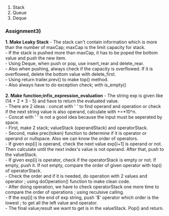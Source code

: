 1. Stack
2. Queue
3. Deque
 
<h3>Assignment3)</h3>
<b>1. Make Leaky Stack</b>
- The stack can't contain information which is more than the number of maxCap; maxCap is the limit capacity for stack.<br>
- If the stack is pushed more than maxCap, it has to be poped the bottom value and push the new item.<br>
- Using Deque, when push or pop, use insert_rear and delete_rear.<br>
- Also when pushing, always check if the capacity is overflowed. If it is overflowed, delete the bottom value with delete_first.<br>
- Using return trailer.prev() to make top() method.<br>
- Also always have to do exception check; with is_empty() <br><br>
<b>2. Make function;infix_expression_evaluation</b>
- The string exp is given like (14 + 2 * 3 - 5) and have to return the evaluated value.<br>
- There are 2 ideas : concat with ' ' to find operand and operation or check if the next string value is also operand, calculate with +=*10^n.<br>
- Concat with ' ' is not a good idea because the input must be seperated by space.<br>
- First, make 2 stack; valueStack (operandStack) and operatorStack.<br>
- Second, make prec(token) function to determine if it is operator or operand or nullspace. Also we can know the order of operators.<br>
- If given exp[i] is operand, check the next value exp[i+1] is operand or not. Then calculate until the next index's value is not operand. After that, push to the valueStack.<br>
- If given exp[i] is operator, check if the operatorStack is empty or not. If empty, push it. If not empty, compare the order of given operator with top() of operatorStack.<br>
- Check the order and if it is needed, do operation with 2 values and operator ; using doOperation() function to make clean code.<br>
- After doing operation, we have to check operatorStack one more time to compare the order of operations ; using reculsive calling.<br>
- If the exp[i] is the end of exp string, push '$' operator which order is the lowest ; to get all the left value and operator.<br>
- The final value;result we want to get is in the valueStack. Pop() and return.<br>
